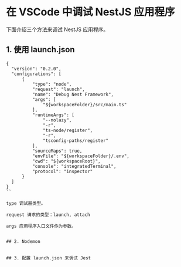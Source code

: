 # 在 VSCode 中调试 NestJS 应用程序

[](https://javascript.plainenglish.io/debugging-nestjs-in-vscode-d474a088c63b)


下面介绍三个方法来调试 NestJS 应用程序。

## 1. 使用 launch.json


```
{
  "version": "0.2.0",
  "configurations": [
      {
          "type": "node",
          "request": "launch",
          "name": "Debug Nest Framework",
          "args": [
              "${workspaceFolder}/src/main.ts"
          ],
          "runtimeArgs": [
              "--nolazy",
              "-r",
              "ts-node/register",
              "-r",
              "tsconfig-paths/register"
          ],
          "sourceMaps": true,
          "envFile": "${workspaceFolder}/.env",
          "cwd": "${workspaceRoot}",
          "console": "integratedTerminal",
          "protocol": "inspector"
      }
  ]
}
``

type 调试器类型。

request 请求的类型：launch, attach

args 应用程序入口文件作为参数。


## 2. Nodemon


## 3. 配置 launch.json 来调试 Jest



